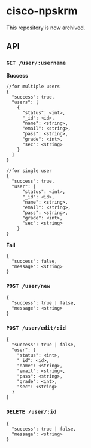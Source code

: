# cisco-npskrm
This repository is now archived.

## API
### ```GET /user/:username```

**Success**
```
//for multiple users
{
  "success": true,
  "users": [
    {
      "status": <int>,
      "_id": <id>,
      "name": <string>,
      "email": <string>,
      "pass": <string>,
      "grade": <int>,
      "sec": <string>
    }
  ]
}

//for single user
{
  "success": true,
  "user": {
      "status": <int>,
      "_id": <id>,
      "name": <string>,
      "email": <string>,
      "pass": <string>,
      "grade": <int>,
      "sec": <string>
    }
}
```
**Fail**
```
{
  "success": false,
  "message": <string>
}
```
### ```POST /user/new```
```
{
  "success": true | false,
  "message": <string>
}
```
### ```POST /user/edit/:id```
```
{
  "success": true | false,
  "user": {
    "status": <int>,
    "_id": <id>,
    "name": <string>,
    "email": <string>,
    "pass": <string>,
    "grade": <int>,
    "sec": <string>
  }
}
```
### ```DELETE /user/:id```
```
{
  "success": true | false,
  "message": <string>
}
```
